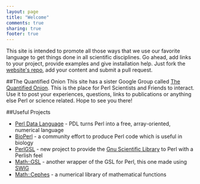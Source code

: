 ```yaml
---
layout: page
title: "Welcome"
comments: true
sharing: true
footer: true
---
```


This site is intended to promote all those ways that we use our favorite language to get things done in all scientific disciplines. Go ahead, add links to your project, provide examples and give installation help. Just fork the [website's repo](https://github.com/perl4science/perl4science.github.com), add your content and submit a pull request.

##The Quantified Onion
This site has a sister Google Group called <a href="https://groups.google.com/forum/#!forum/the-quantified-onion" target="_blank">The Quantified Onion</a>. This is the place for Perl Scientists and Friends to interact. Use it to post your experiences, questions, links to publications or anything else Perl or science related. Hope to see you there!

##Useful Projects
* [Perl Data Language](http://pdl.perl.org) - PDL turns Perl into a free, array-oriented, numerical language
* [BioPerl](http://www.bioperl.org/) - a community effort to produce Perl code which is useful in biology
* [PerlGSL](http://p3rl.org/PerlGSL) - new project to provide the [Gnu Scientific Library](http://www.gnu.org/software/gsl/) to Perl with a Perlish feel
* [Math::GSL](http://p3rl.org/Math::GSL) - another wrapper of the GSL for Perl, this one made using [SWIG](http://www.swig.org/)
* [Math::Cephes](https://p3rl.org/Math::Cephes) - a numerical library of mathematical functions

